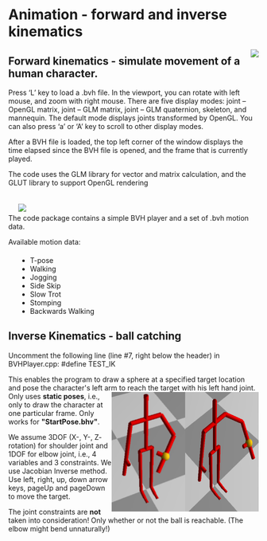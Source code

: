 # Animation - forward and inverse kinematics 
<img src="https://github.com/Futuramistic/Animation/blob/master/GIFs/Walking.gif" align="right">

## Forward kinematics - simulate movement of a human character.
<div>
Press ‘L’ key to load a .bvh file.
In the viewport, you can rotate with left mouse,
and zoom with right mouse.
There are five display modes: joint – OpenGL matrix, joint – GLM matrix,
joint – GLM quaternion, skeleton, and mannequin. The default
mode displays joints transformed by OpenGL. 
You can also press ‘a’ or ‘A’ key to scroll to other display modes.

After a BVH file is loaded, the top left corner of the window
displays the time elapsed since the BVH file is opened, and the
frame that is currently played. 

The code uses the GLM library for vector and matrix
calculation, and the GLUT library to support OpenGL rendering
</div>
<div style="padding:20px">
 <img src="https://github.com/Futuramistic/Animation/blob/master/GIFs/jumping.gif" align="left">
</div>
The code package contains a simple BVH player and a set of .bvh motion data.

Available motion data:
<ul style="margin:20px">
 <li>T-pose</li>
 <li>Walking</li>
 <li>Jogging</li>
 <li>Side Skip</li>
 <li>Slow Trot</li>
 <li>Stomping</li>
 <li>Backwards Walking</li>
</ul>

## Inverse Kinematics - ball catching
Uncomment the following line (line #7, right below the header) in BVHPlayer.cpp: 
#define TEST_IK

This enables the program to draw a sphere at a specified target location and pose the
character's left arm to reach the target with his left hand joint.
<img src="https://github.com/Futuramistic/Animation/blob/master/images/ball2.PNG" align="right" width="148" height="240">
<img src="https://github.com/Futuramistic/Animation/blob/master/images/ball1.PNG" align="right" width="148" height="240">
Only uses <b>static poses</b>, i.e., only to draw the character at one
particular frame. Only works for <b>"StartPose.bhv"</b>.

We assume 3DOF (X-, Y-, Z- rotation) for shoulder joint and 1DOF for elbow
joint, i.e., 4 variables and 3 constraints. We use Jacobian Inverse method.
Use left, right, up, down arrow keys, pageUp and pageDown to move the target.

The joint constraints are <b>not</b> taken into consideration! Only whether or not the ball is reachable.
(The elbow might bend unnaturally!)
